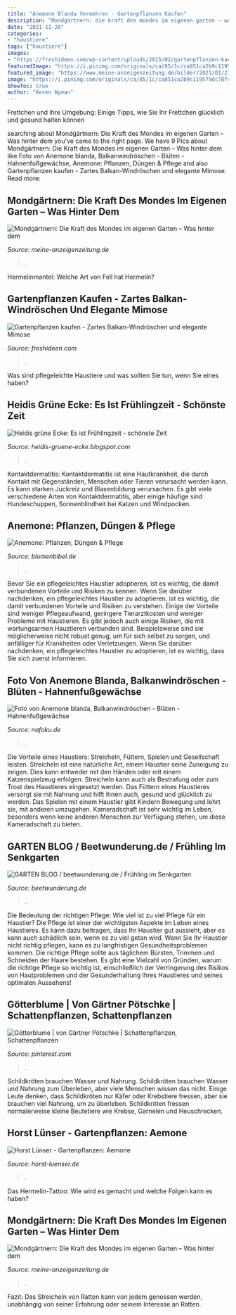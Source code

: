 ```yaml
---
title: "Anemone Blanda Vermehren - Gartenpflanzen Kaufen"
description: "Mondgärtnern: die kraft des mondes im eigenen garten – was hinter dem"
date: "2021-11-20"
categories:
- "haustiere"
tags: ["haustiere"]
images:
- "https://freshideen.com/wp-content/uploads/2015/02/gartenpflanzen-kaufen-anemone-blanda-pink.jpg"
featuredImage: "https://i.pinimg.com/originals/ca/85/1c/ca851ca2b9c119579dc78fcf9ef7f7ea.jpg"
featured_image: "https://www.meine-anzeigenzeitung.de/bilder/2021/01/21/90175560/24902822-buschwindroeschen-KUI.jpg"
image: "https://i.pinimg.com/originals/ca/85/1c/ca851ca2b9c119579dc78fcf9ef7f7ea.jpg"
ShowToc: true
author: "Keven Wyman"
---
```



Frettchen und ihre Umgebung: Einige Tipps, wie Sie Ihr Frettchen glücklich und gesund halten können

	

		
searching about Mondgärtnern: Die Kraft des Mondes im eigenen Garten – Was hinter dem you've came to the right page. We have 9 Pics about Mondgärtnern: Die Kraft des Mondes im eigenen Garten – Was hinter dem like Foto von Anemone blanda, Balkanwindröschen - Blüten - Hahnenfußgewächse, Anemone: Pflanzen, Düngen &amp; Pflege and also Gartenpflanzen kaufen - Zartes Balkan-Windröschen und elegante Mimose. Read more:
		
    
## Mondgärtnern: Die Kraft Des Mondes Im Eigenen Garten – Was Hinter Dem

<img loading=lazy src="https://www.meine-anzeigenzeitung.de/bilder/2021/01/21/90175560/24902822-buschwindroeschen-KUI.jpg" onerror="this.onerror=null;this.src='https://tse4.mm.bing.net/th?id=OIP.EME0h5z69BxwFDBwh-wWgwAAAA&amp;pid=15.1';" alt="Mondgärtnern: Die Kraft des Mondes im eigenen Garten – Was hinter dem">

_Source: meine-anzeigenzeitung.de_

>. 

	

Hermelinmantel: Welche Art von Fell hat Hermelin?

    
## Gartenpflanzen Kaufen - Zartes Balkan-Windröschen Und Elegante Mimose

<img loading=lazy src="https://freshideen.com/wp-content/uploads/2015/02/gartenpflanzen-kaufen-anemone-blanda-pink.jpg" onerror="this.onerror=null;this.src='https://tse4.mm.bing.net/th?id=OIP.ropbbmIWmGWFcmfh2wPkdwHaJS&amp;pid=15.1';" alt="Gartenpflanzen kaufen - Zartes Balkan-Windröschen und elegante Mimose">

_Source: freshideen.com_

>. 

	

Was sind pflegeleichte Haustiere und was sollten Sie tun, wenn Sie eines haben?

    
## Heidis Grüne Ecke: Es Ist Frühlingzeit - Schönste Zeit

<img loading=lazy src="https://1.bp.blogspot.com/-b2V0JdHJLOU/VxQkh7Iih4I/AAAAAAAAAgE/lNnudnFPCecRUkYNBVwtQZMY-G5SAPVzwCLcB/s1600/SAM_1551.JPG" onerror="this.onerror=null;this.src='https://tse1.mm.bing.net/th?id=OIP.Q1NlR-WuVnYRLo8fOKoB4AHaFj&amp;pid=15.1';" alt="Heidis grüne Ecke: Es ist Frühlingzeit - schönste Zeit">

_Source: heidis-gruene-ecke.blogspot.com_

>. 

	

Kontaktdermatitis:
Kontaktdermatitis ist eine Hautkrankheit, die durch Kontakt mit Gegenständen, Menschen oder Tieren verursacht werden kann. Es kann starken Juckreiz und Blasenbildung verursachen. Es gibt viele verschiedene Arten von Kontaktdermatitis, aber einige häufige sind Hundeschuppen, Sonnenblindheit bei Katzen und Windpocken.

    
## Anemone: Pflanzen, Düngen &amp; Pflege

<img loading=lazy src="https://www.blumenbibel.de/wp-content/uploads/2019/04/Anemone-das-Balkanwindröschen.jpg" onerror="this.onerror=null;this.src='https://tse3.mm.bing.net/th?id=OIP.kK_IyyzqSKpyyNWU4H0JJgHaD3&amp;pid=15.1';" alt="Anemone: Pflanzen, Düngen &amp; Pflege">

_Source: blumenbibel.de_

>. 

	

Bevor Sie ein pflegeleichtes Haustier adoptieren, ist es wichtig, die damit verbundenen Vorteile und Risiken zu kennen.
Wenn Sie darüber nachdenken, ein pflegeleichtes Haustier zu adoptieren, ist es wichtig, die damit verbundenen Vorteile und Risiken zu verstehen. Einige der Vorteile sind weniger Pflegeaufwand, geringere Tierarztkosten und weniger Probleme mit Haustieren. Es gibt jedoch auch einige Risiken, die mit wartungsarmen Haustieren verbunden sind. Beispielsweise sind sie möglicherweise nicht robust genug, um für sich selbst zu sorgen, und anfälliger für Krankheiten oder Verletzungen. Wenn Sie darüber nachdenken, ein pflegeleichtes Haustier zu adoptieren, ist es wichtig, dass Sie sich zuerst informieren.

    
## Foto Von Anemone Blanda, Balkanwindröschen - Blüten - Hahnenfußgewächse

<img loading=lazy src="https://nafoku.de/flora/ranunculaceae/p/anemblan.jpg" onerror="this.onerror=null;this.src='https://tse2.mm.bing.net/th?id=OIP.NBtso9EokTlPwplGtGBFxQAAAA&amp;pid=15.1';" alt="Foto von Anemone blanda, Balkanwindröschen - Blüten - Hahnenfußgewächse">

_Source: nafoku.de_

>. 

	

Die Vorteile eines Haustiers: Streicheln, Füttern, Spielen und Gesellschaft leisten.
Streicheln ist eine natürliche Art, einem Haustier seine Zuneigung zu zeigen. Dies kann entweder mit den Händen oder mit einem Katzenspielzeug erfolgen. Streicheln kann auch als Bestrafung oder zum Trost des Haustieres eingesetzt werden. Das Füttern eines Haustieres versorgt sie mit Nahrung und hilft ihnen auch, gesund und glücklich zu werden. Das Spielen mit einem Haustier gibt Kindern Bewegung und lehrt sie, mit anderen umzugehen. Kameradschaft ist sehr wichtig im Leben, besonders wenn keine anderen Menschen zur Verfügung stehen, um diese Kameradschaft zu bieten.

    
## GARTEN BLOG / Beetwunderung.de / Frühling Im Senkgarten

<img loading=lazy src="https://beetwunderung.de/wp-content/uploads/2021/01/IMG_1036-2048x2048.jpg" onerror="this.onerror=null;this.src='https://tse1.mm.bing.net/th?id=OIP.Evos-lDfnTJBmja3LnRQogHaHa&amp;pid=15.1';" alt="GARTEN BLOG / beetwunderung.de / Frühling im Senkgarten">

_Source: beetwunderung.de_

>. 

	

Die Bedeutung der richtigen Pflege: Wie viel ist zu viel Pflege für ein Haustier?
Die Pflege ist einer der wichtigsten Aspekte im Leben eines Haustieres. Es kann dazu beitragen, dass Ihr Haustier gut aussieht, aber es kann auch schädlich sein, wenn es zu viel getan wird. Wenn Sie Ihr Haustier nicht richtig pflegen, kann es zu langfristigen Gesundheitsproblemen kommen. Die richtige Pflege sollte aus täglichem Bürsten, Trimmen und Schneiden der Haare bestehen. Es gibt eine Vielzahl von Gründen, warum die richtige Pflege so wichtig ist, einschließlich der Verringerung des Risikos von Hautproblemen und der Gesunderhaltung Ihres Haustieres und seines optimalen Aussehens!

    
## Götterblume | Von Gärtner Pötschke | Schattenpflanzen, Schattenpflanzen

<img loading=lazy src="https://i.pinimg.com/originals/ca/85/1c/ca851ca2b9c119579dc78fcf9ef7f7ea.jpg" onerror="this.onerror=null;this.src='https://tse4.mm.bing.net/th?id=OIP.kxrXmP_AriHOsl56Ai15UwHaHa&amp;pid=15.1';" alt="Götterblume | von Gärtner Pötschke | Schattenpflanzen, Schattenpflanzen">

_Source: pinterest.com_

>. 

	

Schildkröten brauchen Wasser und Nahrung.
Schildkröten brauchen Wasser und Nahrung zum Überleben, aber viele Menschen wissen das nicht. Einige Leute denken, dass Schildkröten nur Käfer oder Krebstiere fressen, aber sie brauchen viel Nahrung, um zu überleben. Schildkröten fressen normalerweise kleine Beutetiere wie Krebse, Garnelen und Heuschrecken.

    
## Horst Lünser - Gartenpflanzen: Aemone

<img loading=lazy src="http://www.horst-luenser.de/gartenpflanzen/dateien/anemone_m_wasserzeichen.jpg" onerror="this.onerror=null;this.src='https://tse4.mm.bing.net/th?id=OIP.g24zoYmjws3SrF7_eFrcbAHaHa&amp;pid=15.1';" alt="Horst Lünser - Gartenpflanzen: Aemone">

_Source: horst-luenser.de_

>. 

	

Das Hermelin-Tattoo: Wie wird es gemacht und welche Folgen kann es haben?

    
## Mondgärtnern: Die Kraft Des Mondes Im Eigenen Garten – Was Hinter Dem

<img loading=lazy src="https://www.meine-anzeigenzeitung.de/bilder/2021/01/21/90175560/24902822-buschwindroeschen.jpg" onerror="this.onerror=null;this.src='https://tse2.mm.bing.net/th?id=OIP.SOAOJrJkGqtAkOddihUJIwHaFj&amp;pid=15.1';" alt="Mondgärtnern: Die Kraft des Mondes im eigenen Garten – Was hinter dem">

_Source: meine-anzeigenzeitung.de_

>. 

	

Fazit: Das Streicheln von Ratten kann von jedem genossen werden, unabhängig von seiner Erfahrung oder seinem Interesse an Ratten.

